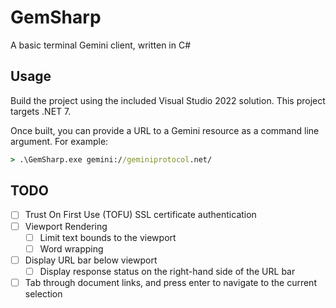 # GemSharp
A basic terminal Gemini client, written in C#

## Usage
Build the project using the included Visual Studio 2022 solution. This project targets .NET 7.

Once built, you can provide a URL to a Gemini resource as a command line argument. For example:
```cmd
> .\GemSharp.exe gemini://geminiprotocol.net/
```

## TODO
- [ ] Trust On First Use (TOFU) SSL certificate authentication
- [ ] Viewport Rendering
  - [ ] Limit text bounds to the viewport
  - [ ] Word wrapping
- [ ] Display URL bar below viewport
  - [ ] Display response status on the right-hand side of the URL bar
- [ ] Tab through document links, and press enter to navigate to the current selection